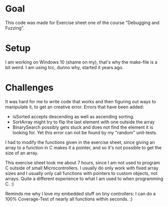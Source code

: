 # Goal
This code was made for Exercise sheet one of the course "Debugging and Fuzzing".

# Setup
I am working on Windows 10 (shame on my), that's why the make-file is a bit weird.
I am using tcc, dunno why, started it years ago.

# Challenges
It was hard for me to write code that works and then figuring out ways to manipulate it, to get an creative error.
Errors that have been added:

* isSorted accepts descending as well as ascending sorting.
* SortArray might try to flip the last element with one outside the array
* BinarySearch possibly gets stuck and does not find the element it is looking for. Yet this error can not be found by my "random" unit-tests.

I had to modify the functions given in the exercise sheet, since giving an array to a function in C makes it a pointer, and so it's not possible to get the size of an array.

This exercise sheet took me about 7 hours, since I am not used to program C outside of small Microcontrollers.
I usually do only work with fixed array sizes and I usually only call functions with pointers to custom objects, not arrays.
Quite a different experience to what I am used to when programming C. :)

Reminds me why I love my embedded stuff on tiny controllers: I can do a 100% Coverage-Test of nearly all functions within seconds. :)